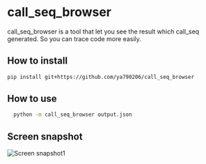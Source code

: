 call_seq_browser
===========

  call_seq_browser is a tool that let you see the result which call_seq generated.
  So you can trace code more easily.


How to install
----------------

```sh
pip install git+https://github.com/ya790206/call_seq_browser
```


How to use
-------------

  ``` sh
    python -m call_seq_browser output.json
  ```

Screen snapshot
-----------------

![Screen snapshot1](https://raw.githubusercontent.com/ya790206/call_seq/master/snapshot/explain.png "Screen snapshot1")

